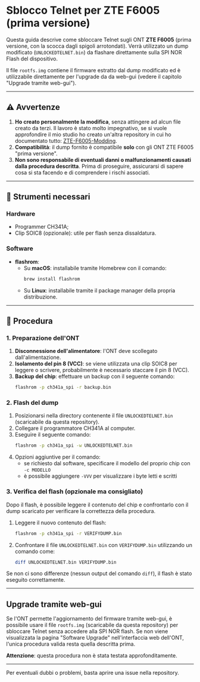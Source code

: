 # Sblocco Telnet per ZTE F6005 (prima versione)

Questa guida descrive come sbloccare Telnet sugli ONT **ZTE F6005** (prima versione, con la scocca dagli spigoli arrotondati). Verrà utilizzato un dump modificato (`UNLOCKEDTELNET.bin`) da flashare direttamente sulla SPI NOR Flash del dispositivo.

Il file `rootfs.img` contiene il firmware estratto dal dump modificato ed è utilizzabile direttamente per l'upgrade da da web-gui (vedere il capitolo "Upgrade tramite web-gui").

---

## ⚠️ Avvertenze

1. **Ho creato personalmente la modifica**, senza attingere ad alcun file creato da terzi. Il lavoro è stato molto impegnativo, se si vuole approfondire il mio studio ho creato un'altra repository in cui ho documentato tutto: [ZTE-F6005-Modding](https://github.com/rgiorgiotech/ZTE-F6005-Modding).
2. **Compatibilità**: il dump fornito è compatibile **solo** con gli ONT ZTE F6005 "prima versione".
3. **Non sono responsabile di eventuali danni o malfunzionamenti causati dalla procedura descritta**. Prima di proseguire, assicurarsi di sapere cosa si sta facendo e di comprendere i rischi associati.

---

## 🔧 Strumenti necessari

### Hardware
- Programmer CH341A;
- Clip SOIC8 (opzionale): utile per flash senza dissaldatura.

### Software
- **flashrom**:
  - Su **macOS**: installabile tramite Homebrew con il comando:
    ```bash
    brew install flashrom
    ```
  - Su **Linux**: installabile tramite il package manager della propria distribuzione.

---

## 🚀 Procedura

### 1. Preparazione dell'ONT
1. **Disconnessione dell'alimentatore**: l'ONT deve scollegato dall'alimentazione.
2. **Isolamento del pin 8 (VCC)**: se viene utilizzata una clip SOIC8 per leggere o scrivere, probabilmente è necessario staccare il pin 8 (VCC).
3. **Backup del chip**: effettuare un backup con il seguente comando:
   ```bash
   flashrom -p ch341a_spi -r backup.bin
   ```

### 2. Flash del dump
1. Posizionarsi nella directory contenente il file `UNLOCKEDTELNET.bin` (scaricabile da questa repository).
2. Collegare il programmatore CH341A al computer.
3. Eseguire il seguente comando:
   ```bash
   flashrom -p ch341a_spi -w UNLOCKEDTELNET.bin
   ```
4. Opzioni aggiuntive per il comando:
   - se richiesto dal software, specificare il modello del proprio chip con `-c MODELLO`
   - è possibile aggiungere `-VVV` per visualizzare i byte letti e scritti
  
### 3. Verifica del flash (opzionale ma consigliato)
Dopo il flash, è possibile leggere il contenuto del chip e confrontarlo con il dump scaricato per verificare la correttezza della procedura.
1. Leggere il nuovo contenuto del flash:
   ```bash
   flashrom -p ch341a_spi -r VERIFYDUMP.bin
   ```
2. Confrontare il file `UNLOCKEDTELNET.bin` con `VERIFYDUMP.bin` utilizzando un comando come:
   ```bash
   diff UNLOCKEDTELNET.bin VERIFYDUMP.bin
   ```
Se non ci sono differenze (nessun output del comando `diff`), il flash è stato eseguito correttamente.

---

## Upgrade tramite web-gui

Se l'ONT permette l'aggiornamento del firmware tramite web-gui, è possibile usare il file `rootfs.img` (scaricabile da questa repository) per sbloccare Telnet senza accedere alla SPI NOR flash. Se non viene visualizzata la pagina "Software Upgrade" nell'interfaccia web dell'ONT, l'unica procedura valida resta quella descritta prima.

**Attenzione**: questa procedura non è stata testata approfonditamente.

---

Per eventuali dubbi o problemi, basta aprire una issue nella repository.
